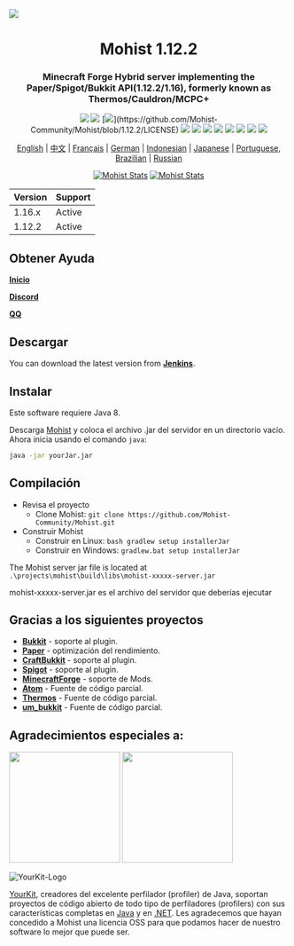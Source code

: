 <img src="https://i.loli.net/2020/09/06/lQscneqbV8Hptxz.png">

<div align="center">
  <h1>Mohist 1.12.2</h1>

### Minecraft Forge Hybrid server implementing the Paper/Spigot/Bukkit API(1.12.2/1.16), formerly known as Thermos/Cauldron/MCPC+

[![](https://img.shields.io/jenkins/build?jobUrl=https%3A%2F%2Fci.codemc.io%2Fjob%2FMohist-Community%2Fjob%2FMohist-1.12.2)](https://ci.codemc.io/job/Mohist-Community/job/Mohist-1.12.2)
[![](https://img.shields.io/github/stars/Mohist-Community/Mohist.svg?label=Stars&logo=github)](https://github.com/Mohist-Community/Mohist/stargazers)
[![](https://img.shields.io/github/license/Mohist-Community/Mohist?)](https://github.com/Mohist-Community/Mohist/blob/1.12.2/LICENSE)
[![](https://img.shields.io/badge/Forge-1.12.2--14.23.5.2855-brightgreen.svg?colorB=26303d&logo=Conda-Forge)](http://files.minecraftforge.net/maven/net/minecraftforge/forge/index_1.12.2.html)
[![](https://img.shields.io/badge/Paper-1.12.2-brightgreen.svg?colorB=DC3340)](https://papermc.io/downloads#Paper-1.12)
[![](https://img.shields.io/badge/AdoptOpenJDK-8u252-brightgreen.svg?colorB=469C00&logo=java)](https://adoptopenjdk.net/?variant=openjdk8&jvmVariant=hotspot)
[![](https://img.shields.io/badge/Gradle-4.10.3-brightgreen.svg?colorB=469C00&logo=gradle)](https://docs.gradle.org/4.10.3/release-notes.html)
[![](https://img.shields.io/bstats/servers/6762?label=bStats)](https://bstats.org/plugin/server-implementation/Mohist/6762)
[![](https://badges.crowdin.net/mohist/localized.svg)](https://crowdin.com/project/mohist)
[![](https://img.shields.io/discord/311256119005937665.svg?color=%237289da&label=Discord&logo=discord&logoColor=%237289da)](https://discord.gg/ZgXjHGd)
[![](https://img.shields.io/badge/Patreon-Support-orange.svg?logo=Patreon)](https://www.patreon.com/mohist)

<a href="https://github.com/Mohist-Community/Mohist/blob/1.12.2/readme/README.md">English</a> | <a href="https://github.com/Mohist-Community/Mohist/blob/1.12.2/readme/README-zh.md">中文</a> | <a href="https://github.com/Mohist-Community/Mohist/blob/1.12.2/readme/README-fr.md">Français</a> | <a href="https://github.com/Mohist-Community/Mohist/blob/1.12.2/readme/README-de.md">German</a> | <a href="https://github.com/Mohist-Community/Mohist/blob/1.12.2/readme/README-in.md">Indonesian</a> | <a href="https://github.com/Mohist-Community/Mohist/blob/1.12.2/readme/README-jp.md">Japanese</a> | <a href="https://github.com/Mohist-Community/Mohist/blob/1.12.2/readme/README-pt-BR.md">Portuguese, Brazilian</a> | <a href="https://github.com/Mohist-Community/Mohist/blob/1.12.2/readme/README-ru.md">Russian</a>

[![Mohist Stats](https://bstats.org/signatures/server-implementation/Mohist.svg)](https://bstats.org/plugin/server-implementation/Mohist/6762)
[![Mohist Stats](https://bstats.org/signatures/bukkit/Mohist.svg)](https://bstats.org/plugin/bukkit/Mohist/3939)
</div>

| Version  | Support |
| ------------- | ------------- |
| 1.16.x  | Active  |
| 1.12.2  | Active  |
      
Obtener Ayuda
------
   [**Inicio**](https://mohist.red/)
   
   [**Discord**](https://discord.gg/ZgXjHGd)
   
   [**QQ**](https://jq.qq.com/?_wv=1027&k=5YIRYnH)  
   
Descargar
------

You can download the latest version from [**Jenkins**](https://ci.codemc.org/job/Mohist-Community/job/Mohist-1.12.2/).

Instalar
------
Este software requiere Java 8.

Descarga [Mohist](https://ci.codemc.org/job/Mohist-Community/job/Mohist-1.12.2/) y coloca el archivo .jar del servidor en un directorio vacío. Ahora inicia usando el comando `java`:

```bash
java -jar yourJar.jar
```

Compilación
------
* Revisa el proyecto
  * Clone Mohist:
  `git clone https://github.com/Mohist-Community/Mohist.git`
* Construir Mohist
  * Construir en Linux:
  `bash gradlew setup installerJar`
  * Construir en Windows:
  `gradlew.bat setup installerJar`

The Mohist server jar file is located at `.\projects\mohist\build\libs\mohist-xxxxx-server.jar`

mohist-xxxxx-server.jar es el archivo del servidor que deberías ejecutar

Gracias a los siguientes proyectos
------
* [**Bukkit**](https://hub.spigotmc.org/stash/scm/spigot/bukkit.git) - soporte al plugin.
* [**Paper**](https://github.com/PaperMC/Paper.git) - optimización del rendimiento.
* [**CraftBukkit**](https://hub.spigotmc.org/stash/scm/spigot/craftbukkit.git) - soporte al plugin.
* [**Spigot**](https://hub.spigotmc.org/stash/scm/spigot/spigot.git) - soporte al plugin.
* [**MinecraftForge**](https://github.com/MinecraftForge/MinecraftForge.git) - soporte de Mods.
* [**Atom**](https://gitlab.com/divinecode/atom/Atom.git) - Fuente de código parcial.
* [**Thermos**](https://github.com/CyberdyneCC/Thermos.git) - Fuente de código parcial.
* [**um_bukkit**](https://github.com/TechCatOther/um_bukkit.git) - Fuente de código parcial.

Agradecimientos especiales a:
-------------
<a href="https://serverjars.com/"><img src="https://serverjars.com/assets/img/logo_white.svg" width="200"></a>
<a href="https://ci.codemc.io/"><img src="https://i.loli.net/2020/03/11/YNicj3PLkU5BZJT.png" width="200"></a>

![YourKit-Logo](https://www.yourkit.com/images/yklogo.png)

[YourKit](http://www.yourkit.com/), creadores del excelente perfilador (profiler) de Java, soportan proyectos de código abierto de todo tipo de perfiladores (profilers) con sus características completas en [Java](https://www.yourkit.com/java/profiler/index.jsp) y en [.NET](https://www.yourkit.com/.net/profiler/index.jsp). Les agradecemos que hayan concedido a Mohist una licencia OSS para que podamos hacer de nuestro software lo mejor que puede ser.